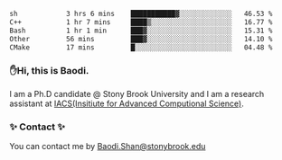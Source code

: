 <!--START_SECTION:waka-->

```txt
sh            3 hrs 6 mins    ███████████▓░░░░░░░░░░░░░   46.53 %
C++           1 hr 7 mins     ████▒░░░░░░░░░░░░░░░░░░░░   16.77 %
Bash          1 hr 1 min      ███▓░░░░░░░░░░░░░░░░░░░░░   15.31 %
Other         56 mins         ███▓░░░░░░░░░░░░░░░░░░░░░   14.10 %
CMake         17 mins         █░░░░░░░░░░░░░░░░░░░░░░░░   04.48 %
```

<!--END_SECTION:waka-->

### ✋Hi, this is Baodi. 

I am a Ph.D candidate @ Stony Brook University and I am a research assistant at [IACS(Insitiute for Advanced Computional Science)](https://iacs.stonybrook.edu/).

### ✨ Contact ✨

You can contact me by [Baodi.Shan@stonybrook.edu](mailto:Baodi.Shan@stonybrook.edu)





<!--
[![Anurag's GitHub stats](https://github-readme-stats.vercel.app/api?username=lwshanbd&theme=jolly&show_icons=true&count_private=true&include_all_commits=true)](https://github.com/anuraghazra/github-readme-stats)
**lwshanbd/lwshanbd** is a ✨ _special_ ✨ repository because its `README.md` (this file) appears on your GitHub profile.

Here are some ideas to get you started:

- 🔭 I’m currently working on ...
- 🌱 I’m currently learning ...
- 👯 I’m looking to collaborate on ...
- 🤔 I’m looking for help with ...
- 💬 Ask me about ...
- 📫 How to reach me: ...
- 😄 Pronouns: ...
- ⚡ Fun fact: ...
-->
